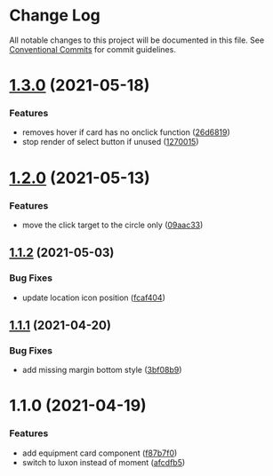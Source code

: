 # Change Log

All notable changes to this project will be documented in this file.
See [Conventional Commits](https://conventionalcommits.org) for commit guidelines.

# [1.3.0](https://github.com/TractorZoom/component-library/compare/@tractorzoom/equipment-card@1.2.0...@tractorzoom/equipment-card@1.3.0) (2021-05-18)


### Features

* removes hover if card has no onclick function ([26d6819](https://github.com/TractorZoom/component-library/commit/26d6819c23e40cfb139365a0a3f769055885f1e6))
* stop render of select button if unused ([1270015](https://github.com/TractorZoom/component-library/commit/1270015baa65be476135e63f752e3ffa28ccdefa))





# [1.2.0](https://github.com/TractorZoom/component-library/compare/@tractorzoom/equipment-card@1.1.2...@tractorzoom/equipment-card@1.2.0) (2021-05-13)


### Features

* move the click target to the circle only ([09aac33](https://github.com/TractorZoom/component-library/commit/09aac3357a9bc0e930c5bced30efb4fe48b9a139))





## [1.1.2](https://github.com/TractorZoom/component-library/compare/@tractorzoom/equipment-card@1.1.1...@tractorzoom/equipment-card@1.1.2) (2021-05-03)


### Bug Fixes

* update location icon position ([fcaf404](https://github.com/TractorZoom/component-library/commit/fcaf404b883a455273adf241b0e789e0442dac58))





## [1.1.1](https://github.com/TractorZoom/component-library/compare/@tractorzoom/equipment-card@1.1.0...@tractorzoom/equipment-card@1.1.1) (2021-04-20)


### Bug Fixes

* add missing margin bottom style ([3bf08b9](https://github.com/TractorZoom/component-library/commit/3bf08b9d086c6fb4a4b1cb48b2125e844e9055b6))





# 1.1.0 (2021-04-19)


### Features

* add equipment card component ([f87b7f0](https://github.com/TractorZoom/component-library/commit/f87b7f0e63a027390f00d92b4d2a9a67e713568f))
* switch to luxon instead of moment ([afcdfb5](https://github.com/TractorZoom/component-library/commit/afcdfb5bb329795a46b3339da4e4a6daa7b1c10d))
